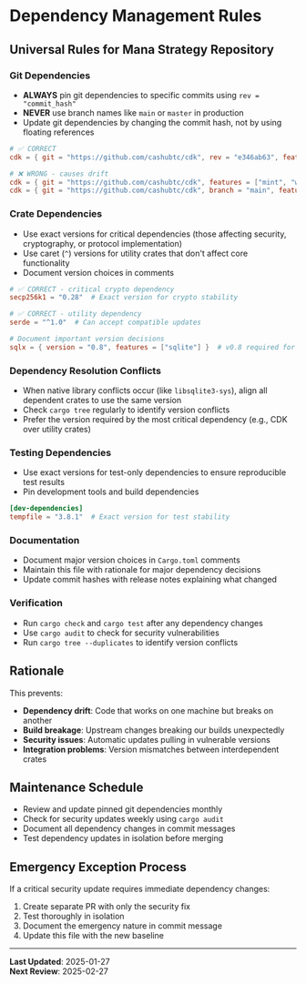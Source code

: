 # Dependency Management Rules

## Universal Rules for Mana Strategy Repository

### Git Dependencies
- **ALWAYS** pin git dependencies to specific commits using `rev = "commit_hash"`
- **NEVER** use branch names like `main` or `master` in production
- Update git dependencies by changing the commit hash, not by using floating references

```toml
# ✅ CORRECT
cdk = { git = "https://github.com/cashubtc/cdk", rev = "e346ab63", features = ["mint", "wallet"] }

# ❌ WRONG - causes drift
cdk = { git = "https://github.com/cashubtc/cdk", features = ["mint", "wallet"] }
cdk = { git = "https://github.com/cashubtc/cdk", branch = "main", features = ["mint", "wallet"] }
```

### Crate Dependencies
- Use exact versions for critical dependencies (those affecting security, cryptography, or protocol implementation)
- Use caret (`^`) versions for utility crates that don't affect core functionality
- Document version choices in comments

```toml
# ✅ CORRECT - critical crypto dependency
secp256k1 = "0.28"  # Exact version for crypto stability

# ✅ CORRECT - utility dependency  
serde = "^1.0"  # Can accept compatible updates

# Document important version decisions
sqlx = { version = "0.8", features = ["sqlite"] }  # v0.8 required for CDK compatibility
```

### Dependency Resolution Conflicts
- When native library conflicts occur (like `libsqlite3-sys`), align all dependent crates to use the same version
- Check `cargo tree` regularly to identify version conflicts
- Prefer the version required by the most critical dependency (e.g., CDK over utility crates)

### Testing Dependencies
- Use exact versions for test-only dependencies to ensure reproducible test results
- Pin development tools and build dependencies

```toml
[dev-dependencies]
tempfile = "3.8.1"  # Exact version for test stability
```

### Documentation
- Document major version choices in `Cargo.toml` comments
- Maintain this file with rationale for major dependency decisions
- Update commit hashes with release notes explaining what changed

### Verification
- Run `cargo check` and `cargo test` after any dependency changes
- Use `cargo audit` to check for security vulnerabilities
- Run `cargo tree --duplicates` to identify version conflicts

## Rationale

This prevents:
- **Dependency drift**: Code that works on one machine but breaks on another
- **Build breakage**: Upstream changes breaking our builds unexpectedly  
- **Security issues**: Automatic updates pulling in vulnerable versions
- **Integration problems**: Version mismatches between interdependent crates

## Maintenance Schedule

- Review and update pinned git dependencies monthly
- Check for security updates weekly using `cargo audit`
- Document all dependency changes in commit messages
- Test dependency updates in isolation before merging

## Emergency Exception Process

If a critical security update requires immediate dependency changes:
1. Create separate PR with only the security fix
2. Test thoroughly in isolation
3. Document the emergency nature in commit message
4. Update this file with the new baseline

---

**Last Updated**: 2025-01-27  
**Next Review**: 2025-02-27